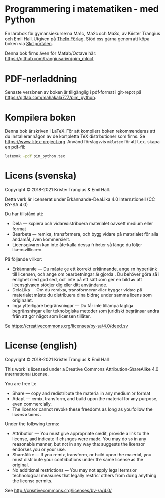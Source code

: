 Programmering i matematiken - med Python
==============

En lärobok för gymansiekurserna Ma1c, Ma2c och Ma3c, av Krister Trangius och Emil Hall. Utgiven på [Thelin Förlag](https://www.thelinab.se/thelin-forlag/). Stöd oss gärna genom att köpa boken via [Skolportalen](https://www.skolportalen.se).

Denna bok finns även för Matlab/Octave här: https://github.com/trangiusarien/pim_mloct

# PDF-nerladdning
Senaste versionen av boken är tillgänglig i pdf-format i git-repot på https://gitlab.com/mahakala777/pim_python.

# Kompilera boken
Denna bok är skriven i LaTeX. För att kompilera boken rekommenderas att du installerar någon av de kompletta TeX distributioner som finns. Se https://www.latex-project.org. Använd förslagsvis `mklatex` för att t.ex. skapa en pdf-fil:

```sh
latexmk -pdf pim_python.tex
```

# Licens (svenska)
Copyright &copy; 2018-2021 Krister Trangius & Emil Hall.

Detta verk är licenserat under
Erkännande-DelaLika 4.0 Internationell (CC BY-SA 4.0)

Du har tillstånd att:

* Dela — kopiera och vidaredistribuera materialet oavsett medium eller format
* Bearbeta — remixa, transformera, och bygg vidare på materialet för alla ändamål, även kommersiellt.
* Licensgivaren kan inte återkalla dessa friheter så länge du följer licensvillkoren.

På följande villkor:
* Erkännande — Du måste ge ett korrekt erkännande, ange en hyperlänk till licensen, och ange om bearbetningar är gjorda . Du behöver göra så i enlighet med god sed, och inte på ett sätt som ger en bild av att licensgivaren stödjer dig eller ditt användande.
* DelaLika — Om du remixar, transformerar eller bygger vidare på materialet måste du distribuera dina bidrag under samma licens som originalet.
* Inga ytterligare begränsningar — Du får inte tillämpa lagliga begränsningar eller teknologiska metoder som juridiskt begränsar andra från att gör något som licensen tillåter.

Se https://creativecommons.org/licenses/by-sa/4.0/deed.sv

# License (english)

Copyright &copy; 2018-2021 Krister Trangius & Emil Hall

This work is licensed under a
Creative Commons Attribution-ShareAlike 4.0 International License.

You are free to:

* Share — copy and redistribute the material in any medium or format
* Adapt — remix, transform, and build upon the material for any purpose, even commercially.
* The licensor cannot revoke these freedoms as long as you follow the license terms.

Under the following terms:

* Attribution — You must give appropriate credit, provide a link to the license, and indicate if changes were made. You may do so in any reasonable manner, but not in any way that suggests the licensor endorses you or your use.
*  ShareAlike — If you remix, transform, or build upon the material, you must distribute your contributions under the same license as the original.
* No additional restrictions — You may not apply legal terms or technological measures that legally restrict others from doing anything the license permits.

See http://creativecommons.org/licenses/by-sa/4.0/
